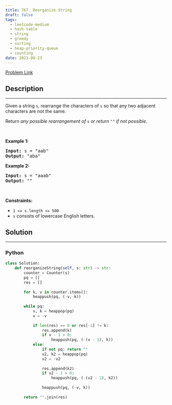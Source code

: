 ```yaml
---
title: 767. Reorganize String
draft: false
tags: 
  - leetcode-medium
  - hash-table
  - string
  - greedy
  - sorting
  - heap-priority-queue
  - counting
date: 2023-08-23
---
```


[Problem Link](https://leetcode.com/problems/reorganize-string/)

## Description

---
<p>Given a string <code>s</code>, rearrange the characters of <code>s</code> so that any two adjacent characters are not the same.</p>

<p>Return <em>any possible rearrangement of</em> <code>s</code> <em>or return</em> <code>&quot;&quot;</code> <em>if not possible</em>.</p>

<p>&nbsp;</p>
<p><strong class="example">Example 1:</strong></p>
<pre><strong>Input:</strong> s = "aab"
<strong>Output:</strong> "aba"
</pre><p><strong class="example">Example 2:</strong></p>
<pre><strong>Input:</strong> s = "aaab"
<strong>Output:</strong> ""
</pre>
<p>&nbsp;</p>
<p><strong>Constraints:</strong></p>

<ul>
	<li><code>1 &lt;= s.length &lt;= 500</code></li>
	<li><code>s</code> consists of lowercase English letters.</li>
</ul>


## Solution

---
### Python
``` py title='reorganize-string'
class Solution:
    def reorganizeString(self, s: str) -> str:
        counter = Counter(s)
        pq = []
        res = []
        
        for k, v in counter.items():
            heappush(pq, (-v, k))
        
        while pq:
            v, k = heappop(pq)
            v = -v
            
            if len(res) == 0 or res[-1] != k:
                res.append(k)
                if v - 1 > 0:
                    heappush(pq, (-(v - 1), k))
            else:
                if not pq: return ""
                v2, k2 = heappop(pq)
                v2 = -v2
                
                res.append(k2)
                if v2 - 1 > 0:
                    heappush(pq, (-(v2 - 1), k2))
                
                heappush(pq, (-v, k))
        
        return "".join(res)
```

